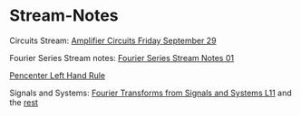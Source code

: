 # Stream-Notes

Circuits Stream: [Amplifier Circuits Friday September 29](Circuit-Stream-Notes/Amplifier_Circuits_Friday_September_29.pdf)

Fourier Series Stream notes: [Fourier Series Stream Notes 01](Fourier-Series-Stream-Notes/Meri_Fourier_Series_Stream_Notes_01.pdf)

[Pencenter Left Hand Rule](Extra-Shorter-Notes/Pencenter_Left_Hand_Trig_Rule.png)

Signals and Systems: [Fourier Transforms from Signals and Systems L11](Signals-and-Systems-Stream-Notes/Fourier_Transforms_Signals_and_Systems_L11_part1.pdf) and the [rest](Signals-and-Systems-Stream-Notes/Signals_and_Systems_L11_Fourier_Transforms.pdf)




